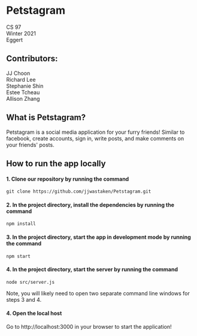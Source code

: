 # Petstagram

CS 97  
Winter 2021  
Eggert  

## Contributors: 

JJ Choon  
Richard Lee  
Stephanie Shin  
Estee Tcheau  
Allison Zhang

## What is Petstagram?

Petstagram is a social media application for your furry friends! Similar to facebook, create accounts, sign in, write posts, and make comments on your friends' posts.

## How to run the app locally

#### 1. Clone our repository by running the command

`git clone https://github.com/jjwastaken/Petstagram.git`

#### 2. In the project directory, install the dependencies by running the command

`npm install` 

#### 3. In the project directory, start the app in development mode by running the command

`npm start`   

#### 4. In the project directory, start the server by running the command

`node src/server.js`  

Note, you will likely need to open two separate command line windows for steps 3 and 4.

#### 4. Open the local host

Go to http://localhost:3000 in your browser to start the application!

